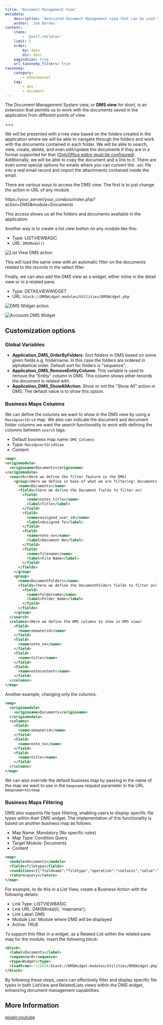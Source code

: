 ```yaml
---
title: 'Document Management View'
metadata:
    description: 'Dedicated Document Management view that can be used to access documents in various parts of the application.'
    author: 'Joe Bordes'
content:
    items:
        - '@self.children'
    limit: 5
    order:
        by: date
        dir: desc
    pagination: true
    url_taxonomy_filters: true
taxonomy:
    category:
        - adminmanual
    tag:
        - dms
        - document
---
```


The Document Management System view, or **DMS view** for short, is an extension that permits us to work with the documents saved in the application from different points of view.

===

We will be presented with a tree view based on the folders created in the application where we will be able to navigate through the folders and work with the documents contained in each folder. We will be able to search, view, create, delete, and even edit/update the documents if they are in a format supported for that ([OnlyOffice editor must be configured](https://blog.evolutivo.it/blog/onlyofficeedit)). Additionally, we will be able to copy the document and a link to it. There are even some special options for emails where you can convert the `.eml` file into a real email record and import the attachments contained inside the email.

There are various ways to access the DMS view. The first is to just change the action in URL of any module.

https://your_server/your_corebos/index.php?action=DMS&module=Documents

This access shows us all the folders and documents available in the application.

Another way is to create a list view button on any module like this:

- Type: LISTVIEWBASIC
- URL: `DMSModal()`

![List View DMS action](ListViewDMSAction.png?width=100%)

This will load the same view with an automatic filter on the documents related to the records in the select filter.

Finally, we can also add the DMS view as a widget, either inline in the detail view or in a related pane.

- Type: DETAILVIEWWIDGET
- URL: `block://DMSWidget:modules/Utilities/DMSWidget.php`

![DMS Widget action](DMSWidgetAction.png?width=100%)

![Accounts DMS Widget](AccountsDMSWidget.png?width=100%)

## Customization options

### Global Variables

- **Application_DMS_OrderByFolders**: Sort folders in DMS based on some given fields e.g. foldername. In this case the folders are ordered in alphabetical order. Default sort for folders is "sequence".
- **Application_DMS_RemoveEntityColumn**: This variable is used to remove the "Entity" column in DMS. This column shows other records the document is related with.
- **Application_DMS_ShowAllAction**: Show or not the "Show All" action in DMS. The default value is to show this option.

### Business Maps Columns

We can define the columns we want to show in the DMS view by using a `MassUpsertGrid` map. We also can indicate the document and document folder columns we want the search functionality to work with defining the columns between `search` tags.

- Default business map name: `DMS_Columns`
- Type: `MassUpsertGridView`
- Content:

```xml
<map>
<originmodule>
  <originname>Documents</originname>
</originmodule>
  <search>(Here we define the filter feature in the DMS)
    <group>(Here we define in base of what we are filtering: Documents,DocumentFolders)
      <name>Documents</name>
      <fields>(here we define the Document fields to filter on)
        <field>
          <name>notes_title</name>
          <label>Title</label>
        </field>
        <field>
          <name>assigned_user_id</name>
          <label>Assigned To</label>
        </field>
        <field>
          <name>note_no</name>
          <label>Document No</label>
        </field>
        <field>
          <name>filename</name>
          <label>File Name</label>
        </field>
      </fields>
    </group>
    <group>
      <name>DocumentFolders</name>
      <fields>(here we define the DocumentFolders fields to filter on)
        <field>
          <name>foldername</name>
          <label>Folder Name</label>
        </field>
      </fields>
    </group>
  </search>
  <columns>(Here we define the DMS columns to show in DMS view)
    <field>
      <name>smownerid</name>
    </field>
    <field>
      <name>note_no</name>
    </field>
    <field>
      <name>title</name>
    </field>
    <field>
      <name>notecontent</name>
    </field>
  </columns>
</map>
```

Another example, changing only the columns.

```xml
<map>
  <originmodule>
    <originname>Documents</originname>
  </originmodule>
  <columns>
    <field>
      <name>smownerid</name>
    </field>
    <field>
      <name>note_no</name>
    </field>
    <field>
      <name>title</name>
    </field>
  </columns>
</map>
```

We can also override the default business map by passing in the name of the map we want to use in the `bmapname` request parameter in the URL `bmapname=testmap`

### Business Maps Filtering

DMS also supports file type filtering, enabling users to display specific file types within their DMS widget. The implementation of this functionality is based on another business map as follows:

- Map Name: Mandatory (No specific rules)
- Map Type: Condition Query
- Target Module: Documents
- Content

```xml
<map>
  <module>Documents</module>
  <fields>filetype</fields>
  <conditions>[{"fieldname":"filetype","operation":"contains","value":"png/pdf...","valuetype":"rawtext","joincondition":"","groupid":"0"}]</conditions>
  <return>query</return>
</map>
```

For example, to do this in a List View, create a Business Action with the following details:

- Link Type: LISTVIEWBASIC
- Link URL: DMSModal(0, 'mapname');
- Link Label: DMS
- Module List: Module where DMS will be displayed
- Active: TRUE

To support this filter in a widget, as a Related List within the related pane map for the module, insert the following block:

```xml
<block>
  <label>Documenti</label>
  <sequence>0</sequence>
  <type>Widget</type>
  <loadfrom><![CDATA[block://DMSWidget:modules/Utilities/DMSWidget.php?ConditionQuery=mapname]]></loadfrom>
</block>
```

By following these steps, users can effectively filter and display specific file types in both ListView and RelatedLists views within the DMS widget, enhancing document management capabilities.

## More Information

[plugin:youtube](https://youtu.be/eoy7DpLWgOs)
